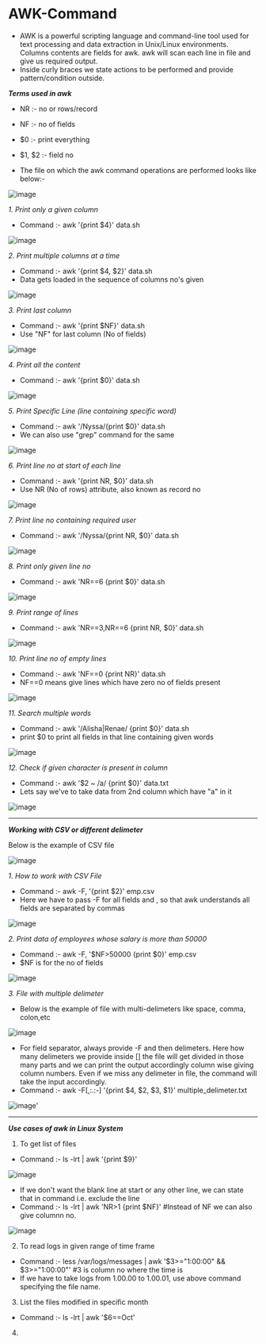 # AWK-Command

- AWK is a powerful scripting language and command-line tool used for text processing and data extraction in Unix/Linux environments. Columns contents are fields for awk. awk will scan each line in file and give us required output.
- Inside curly braces we state actions to be performed and provide pattern/condition outside.

_**Terms used in awk**_

- NR :- no or rows/record
- NF :- no of fields
- $0 :- print everything
- $1, $2 :- field no

- The file on which the awk command operations are performed looks like below:-

![image](https://github.com/user-attachments/assets/f5110e68-a8c7-41f7-9af4-3febf96cb247)

*1. Print only a given column*
- Command :- awk '{print $4}' data.sh

![image](https://github.com/user-attachments/assets/76e862c5-c2e3-4ff2-b43e-21b289662981)

*2. Print multiple columns at a time*
- Command :- awk '{print $4, $2}' data.sh
- Data gets loaded in the sequence of columns no's given

![image](https://github.com/user-attachments/assets/0fa4da0e-22a1-4e53-bcab-19f0d612a995)

*3. Print last column*
- Command :- awk '{print $NF}' data.sh
- Use "NF" for last column (No of fields)

![image](https://github.com/user-attachments/assets/77708eb3-30ce-4a51-b479-772b593f0d47)

*4. Print all the content*
- Command :- awk '{print $0}' data.sh

![image](https://github.com/user-attachments/assets/bb6eaada-3828-4eb6-957f-274836ad5d6c)

*5. Print Specific Line (line containing specific word)*
- Command :- awk '/Nyssa/{print $0}' data.sh
- We can also use "grep" command for the same

![image](https://github.com/user-attachments/assets/696c48b1-25c4-47de-81f1-d135b6e88a4c)

*6. Print line no at start of each line*
- Command :- awk '{print NR, $0}' data.sh
- Use NR (No of rows) attribute, also known as record no

![image](https://github.com/user-attachments/assets/cebcd175-d367-454d-9b2b-5338562a29ee)

*7. Print line no containing required user*
- Command :- awk '/Nyssa/{print NR, $0}' data.sh

![image](https://github.com/user-attachments/assets/a9532801-6b74-46f5-8860-61e613c2533e)

*8. Print only given line no*
- Command :- awk 'NR==6 {print $0}' data.sh

![image](https://github.com/user-attachments/assets/bf634043-fec5-40e4-a24a-63c769847acd)

*9. Print range of lines*
- Command :- awk 'NR==3,NR==6 {print NR, $0}' data.sh

![image](https://github.com/user-attachments/assets/44cbc26f-90d4-4b14-ae79-8fafa1694336)

*10. Print line no of empty lines*
- Command :- awk 'NF==0 {print NR}' data.sh
- NF==0 means give lines which have zero no of fields present

![image](https://github.com/user-attachments/assets/0f0d7e94-b78d-4608-bfcc-be2842666970)

*11. Search multiple words*
- Command :- awk '/Alisha|Renae/ {print $0}' data.sh
- print $0 to print all fields in that line containing given words

![image](https://github.com/user-attachments/assets/b46aae69-443c-4097-910f-1022d5654d29)

*12. Check if given character is present in column*
- Command :- awk '$2 ~ /a/ {print $0}' data.txt
- Lets say we've to take data from 2nd column which have "a" in it

![image](https://github.com/user-attachments/assets/132ace2f-2baa-4bde-8850-b498a82714e1)

----------------------------------------------------------------------------------------------------------------------------------------------

_**Working with CSV or different delimeter**_

Below is the example of CSV file

![image](https://github.com/user-attachments/assets/fd33e788-0ed6-4f7d-ba29-af3b197a32c4)


*1. How to work with CSV File*
- Command :-  awk -F, '{print $2}' emp.csv
- Here we have to pass -F for all fields and , so that awk understands all fields are separated by commas

![image](https://github.com/user-attachments/assets/52642876-c41b-4c52-abe3-cfe9f8e04b8b)

*2. Print data of employees whose salary is more than 50000*
- Command :- awk -F, '$NF>50000 {print $0}' emp.csv
- $NF is for the no of fields

![image](https://github.com/user-attachments/assets/b8bfd7b2-0554-4223-8794-9d2cfa2d460c)

*3. File with multiple delimeter*
- Below is the example of file with multi-delimeters like space, comma, colon,etc

![image](https://github.com/user-attachments/assets/ec56589e-e081-4781-ac7f-0324461e39ed)

- For field separator, always provide -F and then delimeters. Here how many delimeters we provide inside [] the file will get divided in those many parts and we can print the output accordingly column wise giving column numbers. Even if we miss any delimeter in file, the command will take the input accordingly.
- Command :- awk -F[,:.:-] '{print $4, $2, $3, $1}' multiple_delimeter.txt

 ![image](https://github.com/user-attachments/assets/1a68dedf-67e9-4ab3-a91f-0eba8a37ec4b)'

 ----------------------------------------------------------------------------------------------------------------------------------------------

_**Use cases of awk in Linux System**_

1. To get list of files
- Command :- ls -lrt | awk '{print $9}'

![image](https://github.com/user-attachments/assets/c3c78bc0-1184-4d59-80bf-7ecc6e048ef3)

- If we don't want the blank line at start or any other line, we can state that in command i.e. exclude the line
- Command :- ls -lrt | awk 'NR>1 {print $NF}'   #Instead of NF we can also give columnn no.

![image](https://github.com/user-attachments/assets/aaaaf49b-010a-44db-b30c-d2e771386a21)

2. To read logs in given range of time frame
- Command :- less /var/logs/messages | awk '$3>="1:00:00" && $3>="1:00:00"'    #3 is column no where the time is
- If we have to take logs from 1.00.00 to 1.00.01, use above command specifying the file name.

3. List the files modified in specific month
- Command :- ls -lrt | awk '$6==Oct'

4. 



